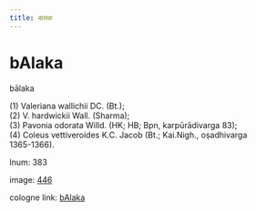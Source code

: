 ```yaml
---
title: बालक
---
```


# bAlaka

bālaka  <div n="P" />(1) Valeriana wallichii DC. (Bt.); <div n="P" />(2) V. hardwickii Wall. (Sharma); <div n="P" />(3) Pavonia odorata Willd. (HK; HB; Bpn, karpūrādivarga 83); <div n="P" />(4) Coleus vettiveroides K.C. Jacob (Bt.; Kai.Nigh., oṣadhivarga <div n="lb" />1365-1366).

lnum: 383

image: [446](https://www.sanskrit-lexicon.uni-koeln.de/scans/csl-apidev/servepdf.php?dict=snp&page=446)

cologne link: [bAlaka](https://sanskrit-lexicon.uni-koeln.de/scans/csl-apidev/getword.php?dict=snp&key=bAlaka)

